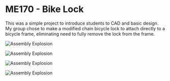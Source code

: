 # ME170 - Bike Lock

This was a simple project to introduce students to CAD and basic design.
My group chose to make a modified chain bicycle lock to attach directly to a bicycle frame, eliminating need to fully remove the lock from the frame.

![Assembly Explosion](/../main/Mechanical%20Course%20Projects/Year%201%20-%20Bike%20Lock/01ChainExplosion.gif)

![Assembly Explosion](/../main/Mechanical%20Course%20Projects/Year%201%20-%20Bike%20Lock/02ChainSegmentExplosion.gif)

![Assembly Explosion](/../main/Mechanical%20Course%20Projects/Year%201%20-%20Bike%20Lock/03BuckleExplosion.gif)

![Assembly Explosion](/../main/Mechanical%20Course%20Projects/Year%201%20-%20Bike%20Lock/04MountExplosion.gif)